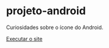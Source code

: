 # projeto-android

Curiosidades sobre o ícone do Android.

<a href="https://maxwellschrainer.github.io/projeto-android">Executar o site</a>